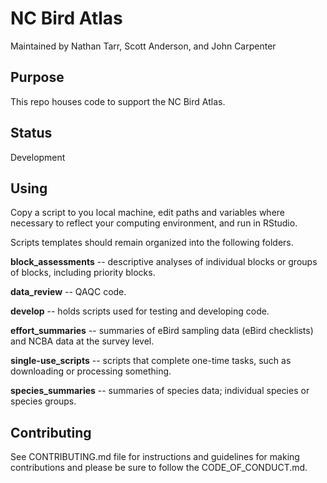 # NC Bird Atlas

Maintained by Nathan Tarr, Scott Anderson, and John Carpenter

## Purpose
This repo houses code to support the NC Bird Atlas.

## Status
Development

## Using
Copy a script to you local machine, edit paths and variables where necessary to reflect your computing environment, and run in RStudio.

Scripts templates should remain organized into the following folders.

__block_assessments__ -- descriptive analyses of individual blocks or groups of blocks, including priority blocks.

__data_review__ -- QAQC code.

__develop__ -- holds scripts used for testing and developing code.

__effort_summaries__ -- summaries of eBird sampling data (eBird checklists) and NCBA data at the survey level.

__single-use_scripts__ -- scripts that complete one-time tasks, such as downloading or processing something.

__species_summaries__ -- summaries of species data; individual species or species groups.

## Contributing
See CONTRIBUTING.md file for instructions and guidelines for making contributions and please be sure to follow the CODE_OF_CONDUCT.md.
